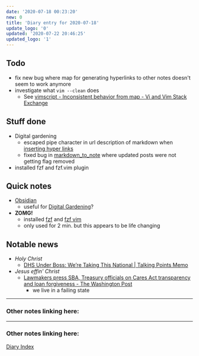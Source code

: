 ```yaml
---
date: '2020-07-18 00:23:20'
new: 0
title: 'Diary entry for 2020-07-18'
update_logo: '0'
updated: '2020-07-22 20:46:25'
updated_logo: '1'
---
```

## Todo
* fix new bug where map for generating hyperlinks to other notes doesn't seem to
  work anymore
* investigate what `vim --clean` does
  * See [vimscript - Inconsistent behavior from map - Vi and Vim Stack Exchange](https://vi.stackexchange.com/questions/26531/inconsistent-behavior-from-map/26532?noredirect=1#comment47152_26532)

## Stuff done
* Digital gardening
  * escaped pipe character in url description of markdown when [inserting hyper links](/Insert-hyper-links)
  * fixed bug in [markdown_to_note](/markdown_to_note) where updated posts were
    not getting flag removed
* installed fzf and fzf.vim plugin

## Quick notes
* [Obsidian](https://obsidian.md/)
  * useful for [Digital Gardening](/Digital-Gardening)?
* **ZOMG!**
  * installed [fzf](/fzf) and [fzf vim](/fzf.vim)
  * only used for 2 min. but this appears to be life changing

## Notable news
* *Holy Christ*
  * [DHS Under Boss: We’re Taking This National | Talking Points Memo](https://talkingpointsmemo.com/edblog/dhs-under-boss-were-taking-this-national)
* *Jesus effin' Christ*
  * [Lawmakers press SBA, Treasury officials on Cares Act transparency and loan forgiveness - The Washington Post](https://www.washingtonpost.com/business/2020/07/17/congress-ppp-hearing-mnuchin/)
    * we live in a failing state


---
### Other notes linking here:

---
### Other notes linking here:


[Diary Index](/diary)